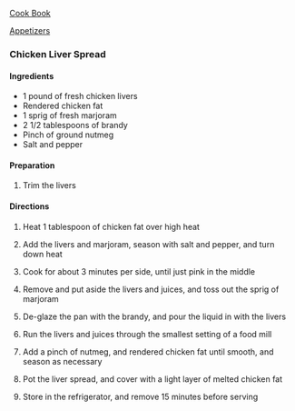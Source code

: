 [Cook Book](https://github.com/vmsmith/CookBook/blob/master/README.md)  

[Appetizers](https://github.com/vmsmith/CookBook/blob/master/appetizers.md)  

### Chicken Liver Spread  

#### Ingredients 
* 1 pound of fresh chicken livers 
* Rendered chicken fat 
* 1 sprig of fresh marjoram 
* 2 1/2 tablespoons of brandy 
* Pinch of ground nutmeg 
* Salt and pepper 

#### Preparation  
1. Trim the livers 

#### Directions   

1. Heat 1 tablespoon of chicken fat over high heat 

2. Add the livers and marjoram, season with salt and pepper, and turn down heat 

3. Cook for about 3 minutes per side, until just pink in the middle 

4. Remove and put aside the livers and juices, and toss out the sprig of marjoram 

5. De-glaze the pan with the brandy, and pour the liquid in with the livers 

6. Run the livers and juices through the smallest setting of a food mill 

7. Add a pinch of nutmeg, and rendered chicken fat until smooth, and season as necessary 

8. Pot the liver spread, and cover with a light layer of melted chicken fat 

9. Store in the refrigerator, and remove 15 minutes before serving 

